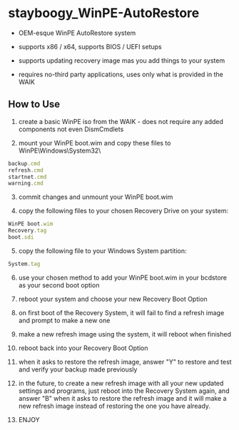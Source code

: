 # stayboogy_WinPE-AutoRestore

- OEM-esque WinPE AutoRestore system

- supports x86 / x64, supports BIOS / UEFI setups

- supports updating recovery image mas you add things to your system

- requires no-third party applications, uses only what is provided in the WAIK

## How to Use

1) create a basic WinPE iso from the WAIK - does not require any added components not even DismCmdlets

2) mount your WinPE boot.wim and copy these files to WinPE\Windows\System32\

```javascript
backup.cmd
refresh.cmd
startnet.cmd
warning.cmd
```
3) commit changes and unmount your WinPE boot.wim

4) copy the following files to your chosen Recovery Drive on your system:

```javascript
WinPE boot.wim
Recovery.tag
boot.sdi
```

5) copy the following file to your Windows System partition:

```javascript
System.tag
```

6) use your chosen method to add your WinPE boot.wim in your bcdstore as your second boot option

7) reboot your system and choose your new Recovery Boot Option

8) on first boot of the Recovery System, it will fail to find a refresh image and prompt to make a new one

9) make a new refresh image using the system, it will reboot when finished

10) reboot back into your Recovery Boot Option

11) when it asks to restore the refresh image, answer "Y" to restore and test and verify your backup made previously

12) in the future, to create a new refresh image with all your new updated settings and programs, just reboot into the Recovery System again, and answer "B" when it asks to restore the refresh image and it will make a new refresh image instead of restoring the one you have already.

13) ENJOY